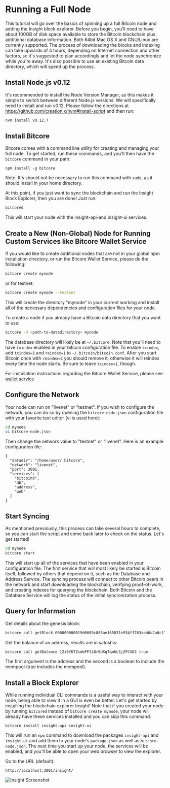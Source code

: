 # Running a Full Node

This tutorial will go over the basics of spinning up a full Bitcoin node and adding the Insight block explorer. Before you begin, you'll need to have about 100GB of disk space available to store the Bitcoin blockchain plus additional database information. Both 64bit Mac OS X and GNU/Linux are currently supported. The process of downloading the blocks and indexing can take upwards of 4 hours, depending on Internet connection and other factors, so it's suggested to plan accordingly and let the node synchronize while you're away. It's also possible to use an existing Bitcoin data directory, which will speed up the process.

## Install Node.js v0.12

It's recommended to install the Node Version Manager, as this makes it simple to switch between different Node.js versions. We will specifically need to install and run v0.12. Please follow the directions at https://github.com/creationix/nvm#install-script and then run:

```bash
nvm install v0.12.7
```

## Install Bitcore

Bitcore comes with a command line utility for creating and managing your full node. To get started, run these commands, and you'll then have the `bitcore` command in your path:

```
npm install -g bitcore
```

Note: It's should not be necessary to run this command with `sudo`, as it should install in your home directory.

At this point, if you just want to sync the blockchain and run the Insight Block Explorer, then you are done! Just run:
```bash
bitcored
```
This will start your node with the insight-api-and insight-ui services.

## Create a New (Non-Global) Node for Running Custom Services like Bitcore Wallet Service

If you would like to create additional nodes that are not in your global npm installation directory, or run the Bitcore Wallet Service, please do the following:

```bash
bitcore create mynode
```
or for testnet:
```bash
bitcore create mynode --testnet
```

This will create the directory "mynode" in your current working and install all of the necessary dependencies and configuration files for your node.


To create a node if you already have a Bitcoin data directory that you want to use:

```bash
bitcore -d <path-to-datadirectory> mynode
```

The database directory will likely be at `~/.bitcore`. Note that you'll need to have `txindex` enabled in your bitcoin configuration file. To enable `txindex`, add `txindex=1` and `reindex=1` to `~/.bitcoin/bitcoin.conf`. After you start Bitcoin once with `reindex=1` you should remove it, otherwise it will reindex every time the node starts. Be sure to leave `txindex=1`, though.

For installation instructions regarding the Bitcore Wallet Service, please see [wallet service](/guides/wallet-service)

## Configure the Network

Your node can run on "livenet" or "testnet". If you wish to configure the network, you can do so by opening the `bitcore-node.json` configuration file with your favorite text editor (vi is used here):

```bash
cd mynode
vi bitcore-node.json
```

Then change the network value to "testnet" or "livenet". Here is an example configuration file:

```
{
  "datadir": "/home/user/.bitcore",
  "network": "livenet",
  "port": 3001,
  "services": [
    "bitcoind",
    "db",
    "address",
    "web"
  ]
}
```

## Start Syncing

As mentioned previously, this process can take several hours to complete, so you can start the script and come back later to check on the status. Let's get started!

```bash
cd mynode
bitcore start
```

This will start up all of the services that have been enabled in your configuration file. The first service that will most likely be started is Bitcoin itself, followed by others that depend on it, such as the Database and Address Service. The syncing process will connect to other Bitcoin peers in the network and start downloading the blockchain, verifying proof-of-work, and creating indexes for querying the blockchain. Both Bitcoin and the Database Service will log the status of the initial syncronization process.

## Query for Information

Get details about the genesis block:

```bash
bitcore call getBlock 000000000019d6689c085ae165831e934ff763ae46a2a6c172b3f1b60a8ce26f
```

Get the balance of an address, results are in satoshis:

```bash
bitcore call getBalance 12i6Y6TZsmbFPJiQr6UXqTqmkL5j2FCXD3 true
```

The first argument is the address and the second is a boolean to include the mempool (true includes the mempool).


## Install a Block Explorer

While running individual CLI commands is a useful way to interact with your node, being able to view it in a GUI is even be better. Let's get started by installing the blockchain explorer Insight! Note that if you created your node by running `bitcored` instead of `bitcore create mynode`, your node will already have these services installed and you can skip this command.

```
bitcore install insight-api insight-ui
```

This will run an `npm` command to download the packages `insight-api` and `insight-ui` and add them to your node's `package.json` as well as `bitcore-node.json`. The next time you start up your node, the services will be enabled, and you'll be able to open your web browser to view the explorer.

Go to the URL (default):

`http://localhost:3001/insight/`

![Insight Screenshot](/images/guides/full-node/insight.png)
